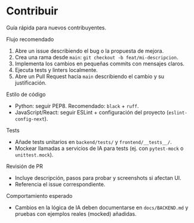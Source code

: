 # Contribuir

Guía rápida para nuevos contribuyentes.

Flujo recomendado

1. Abre un issue describiendo el bug o la propuesta de mejora.
2. Crea una rama desde `main`: `git checkout -b feat/mi-descripcion`.
3. Implementa los cambios en pequeñas commits con mensajes claros.
4. Ejecuta tests y linters localmente.
5. Abre un Pull Request hacia `main` describiendo el cambio y su justificación.

Estilo de código

- Python: seguir PEP8. Recomendado: `black` + `ruff`.
- JavaScript/React: seguir ESLint + configuración del proyecto (`eslint-config-next`).

Tests

- Añade tests unitarios en `backend/tests/` y `frontend/__tests__/`.
- Mockear llamadas a servicios de IA para tests (ej. con `pytest-mock` o `unittest.mock`).

Revisión de PR

- Incluye descripción, pasos para probar y screenshots si afectan UI.
- Referencia el issue correspondiente.

Comportamiento esperado

- Cambios en la lógica de IA deben documentarse en `docs/BACKEND.md` y pruebas con ejemplos reales (mocked) añadidas.

